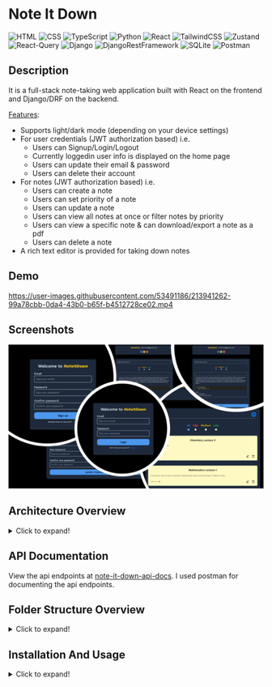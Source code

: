 # Note It Down
![HTML](https://img.shields.io/badge/-HTML-gray?style=flat&logo=html5)
![CSS](https://img.shields.io/badge/-CSS-1fb30e?style=flat&logo=css3)
![TypeScript](https://img.shields.io/badge/-TypeScript-black?style=flat&logo=typescript)
![Python](https://img.shields.io/badge/-Python-black?style=flat&logo=python)
![React](https://img.shields.io/badge/-React-black?style=flat&logo=react)
![TailwindCSS](https://img.shields.io/badge/-TailwindCSS-566be8?style=flat&logo=tailwindcss)
![Zustand](https://img.shields.io/badge/-Zustand-566be8?style=flat&logo=zustand)
![React-Query](https://img.shields.io/badge/-React%20Query-f2cbde?style=flat&logo=reactquery)
![Django](https://img.shields.io/badge/-Django-9ef0b4?style=flat&logo=django&logoColor=darkgreen)
![DjangoRestFramework](https://img.shields.io/badge/-Django%20Rest%20Framework-9ef0b4?style=flat)
![SQLite](https://img.shields.io/badge/-SQLite-white?style=flat&logo=sqlite&logoColor=blue)
![Postman](https://img.shields.io/badge/-Postman-black?style=flat&logo=postman&logoColor=orange)

## Description
It is a full-stack note-taking web application built with React on the frontend and Django/DRF on the backend.

<ins>Features</ins>:
- Supports light/dark mode (depending on your device settings)
- For user credentials (JWT authorization based) i.e.
  - Users can Signup/Login/Logout
  - Currently loggedin user info is displayed on the home page
  - Users can update their email & password
  - Users can delete their account
- For notes (JWT authorization based) i.e.
  - Users can create a note
  - Users can set priority of a note
  - Users can update a note
  - Users can view all notes at once or filter notes by priority
  - Users can view a specific note & can download/export a note as a pdf
  - Users can delete a note
- A rich text editor is provided for taking down notes

## Demo
https://user-images.githubusercontent.com/53491186/213941262-99a78cbb-0da4-43b0-b65f-b4512728ce02.mp4

## Screenshots
![](readme_res//Screenshots.png)

## Architecture Overview 
<details>
    <summary>Click to expand!</summary>
    <br/>

![](readme_res//NoteItDown%20Architecture.png)

> **<ins>Note to self</ins>:** _This section is meant to give an overview of how the frontend & backend are structured and how they communicate with each other. If refactoring or adding new features alter the architecture, change the pictures too via [draw.io](https://draw.io/) using the file `NoteItDown Architecture.drawio` in `readme_res` folder._

</details>

## API Documentation
View the api endpoints at [note-it-down-api-docs](https://documenter.getpostman.com/view/25138891/2s8Z73xqLn). I used postman for documenting the api endpoints.

## Folder Structure Overview
<details>
    <summary>Click to expand!</summary>
    <br/>

<img src="readme_res//Folder%20Structure%20Dissection.png" height="400"/>

> **<ins>Note to self</ins>:** _This section is meant to give an overview of how the folders are structured. If refactoring or adding new features alter the folder structure, change the pictures too via [draw.io](https://draw.io/) using the file `Folder Structure Dissection.drawio` in `readme_res` folder._

</details>

## Installation And Usage
<details>
    <summary>Click to expand!</summary>
    <br/>
  
#### <ins>**General**</ins>
- Built on `OS: Windows 10` using `VSCode`
- Download/clone this repository using `git clone https://github.com/AI-14/note-it-down.git`
- `cd note-it-down`
- NOTE: First run backend server (it will run on http://127.0.0.1:8000/), then run frontend (it will run on http://127.0.0.1:3000)

#### <ins>**For frontend folder**</ins>
1. Installation
   - Make sure you have the following versions and softwares/engines installed:
     - `node: >= 16.14.0`
     - `npm: >= 8.3.1`
   - Make sure you are in the project's directory. Then run the command `cd frontend`
   - Then install all dependencies by typing in the terminal `npm install` or `npm i`
   - To install devDependencies, type `npm install --save-dev`
   
   > **Note:** _If any dependency is missing or an error shows up, install it using `npm install moduleName`_

2. Usage
   - To start the project, type `npm start`

#### <ins>**For backend folder**</ins>
1. Installation
   - Make sure you have the following versions and softwares/engines installed:
     - `python: >= 3.8`
     - `pip: >= 21.3.1`
   - Make sure you are in the project's directory. Then run the command `cd backend`
   - Then create a virtual environment using the command `py -m venv yourVenvName` and activate it using `yourVenvName\Scripts\activate.bat`
   - Then run the following command `pip install -r requirements.txt`. With this, all the dependencies will be installed in your virtual environment
   - Then run the commands:
     - `python manage.py makemigrations`
     - `python manage.py migrate`

   > **Note:** _If any dependency is missing or an error shows up, install it using `pip install moduleName`_

2. Usage
   - To start the project, type `python manage.py runserver`

#### <ins>**If using Makefile**</ins>
  - You need to have `make` installed in your machine. Then run the following commands in cmd:
  - `make build-backend`
  - `make build-frontend`
  - `make run-backend`
  - Then open another cmd and run `make run-frontend`
  - NOTE: use `make help` to see all the commands
  
</details>
